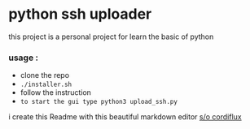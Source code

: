 # python ssh uploader

this project is a personal project for learn the basic of python

### usage :
 - clone the repo
 - `./installer.sh`
 - follow the instruction
 - `to start the gui type python3 upload_ssh.py`


i create this Readme with this beautiful markdown editor [s/o cordiflux](http://markdown-editor.cordiapp.fr/)
